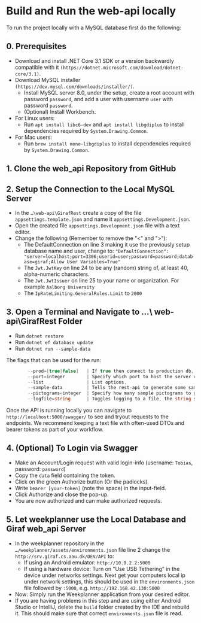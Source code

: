 # Build and Run the web-api locally

To run the project locally with a MySQL database first do the following:

## 0. Prerequisites

- Download and install .NET Core 3.1 SDK or a version backwardly compatible with
  it `(https://dotnet.microsoft.com/download/dotnet-core/3.1)`.
- Download MySQL installer `(https://dev.mysql.com/downloads/installer/)`.
    - Install MySQL server 8.0, under the setup, create a root account with password
     `password`, and add a user with username `user` with password `password`.
    - (Optional) Install Workbench.
- For Linux users:
    - Run `apt install libc6-dev` and `apt install libgdiplus` to install dependencies
     required by `System.Drawing.Common`.
- For Mac users:
    - Run `brew install mono-libgdiplus` to install dependencies required by `System.Drawing.Common`.

## 1. Clone the web_api Repository from GitHub

## 2. Setup the Connection to the Local MySQL Server

- In the `…\web-api\GirafRest` create a copy of the file `appsettings.template.json`
  and name it `appsettings.Development.json`.
- Open the created file `appsettings.Development.json` file with a text editor.
- Change the following (Remember to remove the "<" and ">"):
    - The DefaultConnection on line 3 making it use the previously setup database
     name and user, change to: `"DefaultConnection": "server=localhost;port=3306;userid=user;password=password;database=giraf;Allow User Variables=True"`
    - The `Jwt.JwtKey` on line 24 to be any (random) string of, at least 40, alpha-numeric characters.
    - The `Jwt.JwtIssuer` on line 25 to your name or organization. For example `Aalborg University`
    - The `IpRateLimiting.GeneralRules.Limit` to `2000`

## 3. Open a Terminal and Navigate to …\ web-api\GirafRest Folder

- Run `dotnet restore`
- Run `dotnet ef database update`
- Run `dotnet run --sample-data`

The flags that can be used for the run:

```c#
        --prod=[true|false]   | If true then connect to production db, defaults to false.
        --port=integer        | Specify which port to host the server on, defaults to 5000.
        --list                | List options.
        --sample-data         | Tells the rest-api to generate some sample data. This only works on an empty database.
        --pictograms=integer  | Specify how many sample pictograms to generate. Default is 200. Only works when --sample-data is set.
        --logfile=string      | Toggles logging to a file, the string specifies the path to the file relative to the working directory.
```

Once the API is running locally you can navigate to `http://localhost:5000/swagger/`
to see and tryout requests to the endpoints. We recommend keeping a text file with
often-used DTOs and bearer tokens as part of your workflow.

## 4. (Optional) To Login via Swagger

- Make an Account/Login request with valid login-info (username: `Tobias`, password: `password`)
- Copy the `data` field containing the token.
- Click on the green Authorize button (Or the padlocks).
- Write `bearer [your-token]` (note the space) in the input-field.
- Click Authorize and close the pop-up.
- You are now authorized and can make authorized requests.

## 5. Let weekplanner use the Local Database and Giraf web_api Server

- In the weekplanner repository in the `…/weekplanner/assets/environments.json`
  file line 2 change the `http://srv.giraf.cs.aau.dk/DEV/API` to:
    - If using an Android emulator: `http://10.0.2.2:5000`
    - If using a hardware device: Turn on "Use USB Tethering" in the device under
     networks settings. Next get your computers local ip under network settings,
     this should be used in the `environments.json` file followed by `:5000`, e.g.
     `http://192.168.42.130:5000`
- Now: Simply run the Weekplanner application from your desired editor.
- If you are having problems in this step and are using either Android Studio or
  IntelliJ, delete the `build` folder created by the IDE and rebuild it. This should
  make sure that correct `environments.json` file is read.
